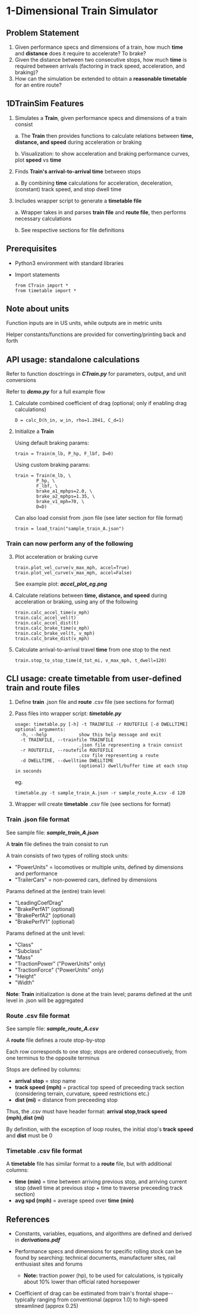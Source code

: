 # 1-Dimensional Train Simulator
## Problem Statement


1.   Given performance specs and dimensions of a train, how much **time** and **distance** does it require to accelerate? To brake?
2.   Given the distance between two consecutive stops, how much **time** is required between arrivals (factoring in track speed, acceleration, and braking)?
3.   How can the simulation be extended to obtain a **reasonable timetable** for an entire route?

## 1DTrainSim Features
1.   Simulates a **Train**, given performance specs and dimensions of a train consist

        a. The **Train** then provides functions to calculate relations between **time, distance, and speed** during acceleration or braking

       b. Visualization: to show acceleration and braking performance curves, plot **speed** vs **time**

2.   Finds **Train's arrival-to-arrival time** between stops
    
        a. By combining **time** calculations for acceleration, deceleration, (constant) track speed, and stop dwell time

3.   Includes wrapper script to generate a **timetable file**

        a. Wrapper takes in and parses **train file** and **route file**, then performs necessary calculations
    
       b. See respective sections for file definitions

## Prerequisites
*   Python3 environment with standard libraries
*   Import statements

	```
	from CTrain import *
	from timetable import *
	```

## Note about units
Function inputs are in US units, while outputs are in metric units

Helper constants/functions are provided for converting/printing back and forth

## API usage: standalone calculations
Refer to function dosctrings in ***CTrain.py*** for parameters, output, and unit conversions

Refer to ***demo.py*** for a full example flow
1. Calculate combined coefficient of drag (optional; only if enabling drag calculations)
	```
	D = calc_D(h_in, w_in, rho=1.2041, C_d=1)
	```
2. Initialize a **Train**

	Using default braking params:

	```
	train = Train(m_lb, P_hp, F_lbf, D=0)
	```

	Using custom braking params:

	```
	train = Train(m_lb, \
			P_hp, \
			F_lbf, \
			brake_a1_mphps=2.0, \
			brake_a2_mphps=1.35, \
			brake_v1_mph=70, \
			D=D)
	```
	Can also load consist from .json file (see later section for file format)

	```
	train = load_train("sample_train_A.json")
	```

### Train can now perform any of the following

3. Plot acceleration or braking curve
	```
	train.plot_vel_curve(v_max_mph, accel=True)
	train.plot_vel_curve(v_max_mph, accel=False)
	```
	See example plot: ***accel_plot_eg.png***

4. Calculate relations between **time, distance, and speed** during acceleration or braking, using any of the following
	```
	train.calc_accel_time(v_mph)
	train.calc_accel_vel(t)
	train.calc_accel_dist(t)
	train.calc_brake_time(v_mph)
	train.calc_brake_vel(t, v_mph)
	train.calc_brake_dist(v_mph)
	```
5. Calculate arrival-to-arrival travel **time** from one stop to the next
	```
	train.stop_to_stop_time(d_tot_mi, v_max_mph, t_dwell=120)
	```

## CLI usage: create timetable from user-defined train and route files

1.  Define **train** .json file and **route** .csv file (see sections for format)
2.  Pass files into wrapper script: ***timetable.py***
	```
	usage: timetable.py [-h] -t TRAINFILE -r ROUTEFILE [-d DWELLTIME]
	optional arguments:
	  -h, --help            show this help message and exit
	  -t TRAINFILE, --trainfile TRAINFILE
							.json file representing a train consist
	  -r ROUTEFILE, --routefile ROUTEFILE
							.csv file representing a route
	  -d DWELLTIME, --dwelltime DWELLTIME
							(optional) dwell/buffer time at each stop in seconds
	```
	
	eg.

	```
	timetable.py -t sample_train_A.json -r sample_route_A.csv -d 120
	```
3.  Wrapper will create **timetable** .csv file (see sections for format)

### Train .json file format

See sample file: ***sample_train_A.json***

A **train** file defines the train consist to run

A train consists of two types of rolling stock units:
*   "PowerUnits" = locomotives or multiple units, defined by dimensions and performance
*   "TrailerCars" = non-powered cars, defined by dimensions

Params defined at the (entire) train level:

*   "LeadingCoefDrag"
*   "BrakePerfA1" (optional)
*   "BrakePerfA2" (optional)
*   "BrakePerfV1" (optional)

Params defined at the unit level:

*   "Class"
*   "Subclass"
*   "Mass"
*   "TractionPower" ("PowerUnits" only)
*   "TractionForce" ("PowerUnits" only)
*   "Height"
*   "Width"

**Note**: **Train** initialization is done at the train level; params defined at the unit level in .json will be aggregated

### Route .csv file format

See sample file: ***sample_route_A.csv***

A **route** file defines a route stop-by-stop

Each row corresponds to one stop; stops are ordered consecutively, from one terminus to the opposite terminus

Stops are defined by columns:

*   **arrival stop** = stop name
*   **track speed (mph)** = practical top speed of preceeding track section (considering terrain, curvature, speed restrictions etc.) 
*   **dist (mi)** = distance from preceeding stop

Thus, the .csv must have header format: **arrival stop,track speed (mph),dist (mi)**

By definition, with the exception of loop routes, the initial stop's **track speed** and **dist** must be 0

### Timetable .csv file format

A **timetable** file has similar format to a **route** file, but with additional columns:

*   **time (min)** = time between arriving previous stop, and arriving current stop (dwell time at previous stop + time to traverse preceeding track section)
*   **avg spd (mph)** = average speed over **time (min)**

## References
*   Constants, variables, equations, and algorithms are defined and derived in ***derivations.pdf***

*   Performance specs and dimensions for specific rolling stock can be found by searching: technical documents, manufacturer sites, rail enthusiast sites and forums
    *   **Note:** traction power (hp), to be used for calculations, is typically about 10% lower than official rated horsepower

*   Coefficient of drag can be estimated from train's frontal shape-- typically ranging from conventional (approx 1.0) to high-speed streamlined (approx 0.25)